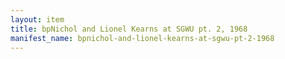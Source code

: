 ```yaml
---
layout: item
title: bpNichol and Lionel Kearns at SGWU pt. 2, 1968
manifest_name: bpnichol-and-lionel-kearns-at-sgwu-pt-2-1968
---
```

